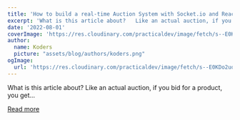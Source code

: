 ```yaml
---
title: 'How to build a real-time Auction System with Socket.io and React.js 🤯'
excerpt: 'What is this article about?   Like an actual auction, if you bid for a product, you get...'
date: '2022-08-01'
coverImage: 'https://res.cloudinary.com/practicaldev/image/fetch/s--E0KDo2uo--/c_imagga_scale,f_auto,fl_progressive,h_420,q_auto,w_1000/https://dev-to-uploads.s3.amazonaws.com/uploads/articles/53ei7g8ziowxzvd8rshw.png'
author:
  name: Koders
  picture: "assets/blog/authors/koders.png"
ogImage:
  url: 'https://res.cloudinary.com/practicaldev/image/fetch/s--E0KDo2uo--/c_imagga_scale,f_auto,fl_progressive,h_420,q_auto,w_1000/https://dev-to-uploads.s3.amazonaws.com/uploads/articles/53ei7g8ziowxzvd8rshw.png'
---
```


What is this article about?   Like an actual auction, if you bid for a product, you get...

[Read more](https://dev.to/novu/how-to-build-a-real-time-auction-system-with-socketio-and-reactjs-3ble)
